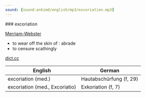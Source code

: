 ```yaml
---
sound: [sound:ankimd/english/mp3/excoriation.mp3]
---
```


\### excoriation

[Merriam-Webster](https://www.merriam-webster.com/dictionary/excoriation)

- to wear off the skin of : abrade
- to censure scathingly

[dict.cc](https://www.dict.cc/excoriation)

| English        | German       |
| -------------- | ------------ |
| excoriation (med.) | Hautabschürfung (f, 29) |
| excoriation (med., Excoriatio) | Exkoriation (f, 7) |
